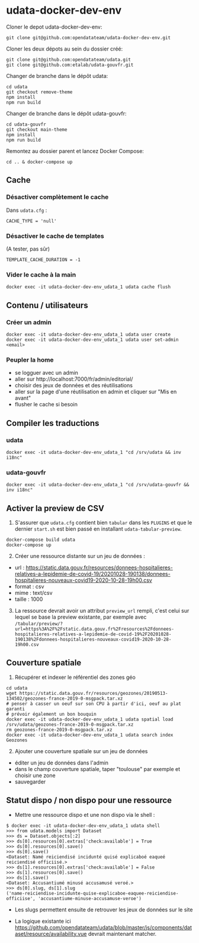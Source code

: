 # udata-docker-dev-env

Cloner le depot udata-docker-dev-env:

`git clone git@github.com:opendatateam/udata-docker-dev-env.git`

Cloner les deux dépots au sein du dossier créé:

```
git clone git@github.com:opendatateam/udata.git
git clone git@github.com:etalab/udata-gouvfr.git
```

Changer de branche dans le dépôt udata:

```
cd udata
git checkout remove-theme
npm install
npm run build
```

Changer de branche dans le dépôt udata-gouvfr:

```
cd udata-gouvfr
git checkout main-theme
npm install
npm run build
```

Remontez au dossier parent et lancez Docker Compose:

`cd .. & docker-compose up`

## Cache

### Désactiver complètement le cache

Dans `udata.cfg` :

```
CACHE_TYPE = 'null'
```

### Désactiver le cache de templates

(A tester, pas sûr)

```
TEMPLATE_CACHE_DURATION = -1
```

### Vider le cache à la main

```
docker exec -it udata-docker-dev-env_udata_1 udata cache flush
```

## Contenu / utilisateurs

### Créer un admin

```
docker exec -it udata-docker-dev-env_udata_1 udata user create
docker exec -it udata-docker-dev-env_udata_1 udata user set-admin <email>
```

### Peupler la home

- se logguer avec un admin
- aller sur http://localhost:7000/fr/admin/editorial/
- choisir des jeux de données et des réutilisations
- aller sur la page d'une réutilisation en admin et cliquer sur "Mis en avant"
- flusher le cache si besoin


## Compiler les traductions

### udata

```
docker exec -it udata-docker-dev-env_udata_1 "cd /srv/udata && inv i18nc"
```

### udata-gouvfr

```
docker exec -it udata-docker-dev-env_udata_1 "cd /srv/udata-gouvfr && inv i18nc"
```

## Activer la preview de CSV

1. S'assurer que `udata.cfg` contient bien `tabular` dans les `PLUGINS` et que le dernier `start.sh` est bien passé en installant `udata-tabular-preview`.

```
docker-compose build udata
docker-compose up
```

2. Créer une ressource distante sur un jeu de données :

- url : https://static.data.gouv.fr/resources/donnees-hospitalieres-relatives-a-lepidemie-de-covid-19/20201028-190138/donnees-hospitalieres-nouveaux-covid19-2020-10-28-19h00.csv
- format : csv
- mime : text/csv
- taille : 1000

3. La ressource devrait avoir un attribut `preview_url` rempli, c'est celui sur lequel se base la preview existante, par exemple avec `/tabular/preview/?url=https%3A%2F%2Fstatic.data.gouv.fr%2Fresources%2Fdonnees-hospitalieres-relatives-a-lepidemie-de-covid-19%2F20201028-190138%2Fdonnees-hospitalieres-nouveaux-covid19-2020-10-28-19h00.csv`

## Couverture spatiale

1. Récupérer et indexer le référentiel des zones géo

```
cd udata
wget https://static.data.gouv.fr/resources/geozones/20190513-134502/geozones-france-2019-0-msgpack.tar.xz
# penser à casser un oeuf sur son CPU à partir d'ici, oeuf au plat garanti
# prévoir également un bon bouquin
docker exec -it udata-docker-dev-env_udata_1 udata spatial load /srv/udata/geozones-france-2019-0-msgpack.tar.xz
rm geozones-france-2019-0-msgpack.tar.xz
docker exec -it udata-docker-dev-env_udata_1 udata search index Geozones
```

2. Ajouter une couverture spatiale sur un jeu de données

- éditer un jeu de données dans l'admin
- dans le champ couverture spatiale, taper "toulouse" par exemple et choisir une zone
- sauvegarder

## Statut dispo / non dispo pour une ressource

- Mettre une ressource dispo et une non dispo via le shell :

```
$ docker exec -it udata-docker-dev-env_udata_1 udata shell
>>> from udata.models import Dataset
>>> ds = Dataset.objects[:2]
>>> ds[0].resources[0].extras['check:available'] = True
>>> ds[0].resources[0].save()
>>> ds[0].save()
<Dataset: Namé reiciendisé incidunté quisé explicaboé eaqueé reiciendisé officiisé.>
>>> ds[1].resources[0].extras['check:available'] = False
>>> ds[1].resources[0].save()
>>> ds[1].save()
<Dataset: Accusantiumé minusé accusamusé veroé.>
>>> ds[0].slug, ds[1].slug
('name-reiciendise-incidunte-quise-explicaboe-eaquee-reiciendise-officiise', 'accusantiume-minuse-accusamuse-veroe')
```

- Les slugs permettent ensuite de retrouver les jeux de données sur le site

- La logique existante ici https://github.com/opendatateam/udata/blob/master/js/components/dataset/resource/availability.vue devrait maintenant matcher.
